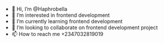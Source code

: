 - 👋 Hi, I’m @Haphrobella
- 👀 I’m interested in frontend development
- 🌱 I’m currently learning frontend development
- 💞️ I’m looking to collaborate on frontend development project
- 📫 How to reach me +2347032819019

<!---
Haphrobella/Haphrobella is a ✨ special ✨ repository because its `README.md` (this file) appears on your GitHub profile.
You can click the Preview link to take a look at your changes.
--->
